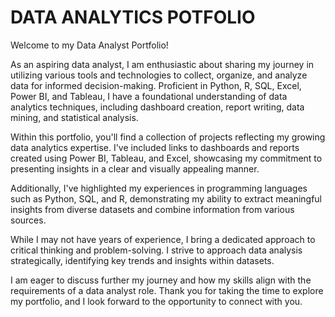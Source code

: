 # DATA ANALYTICS POTFOLIO

Welcome to my Data Analyst Portfolio!

As an aspiring data analyst, I am enthusiastic about sharing my journey in utilizing various tools and technologies to collect, organize, and analyze data for informed decision-making. Proficient in Python, R, SQL, Excel, Power BI, and Tableau, I have a foundational understanding of data analytics techniques, including dashboard creation, report writing, data mining, and statistical analysis.

Within this portfolio, you'll find a collection of projects reflecting my growing data analytics expertise. I've included links to dashboards and reports created using Power BI, Tableau, and Excel, showcasing my commitment to presenting insights in a clear and visually appealing manner.

Additionally, I've highlighted my experiences in programming languages such as Python, SQL, and R, demonstrating my ability to extract meaningful insights from diverse datasets and combine information from various sources.

While I may not have years of experience, I bring a dedicated approach to critical thinking and problem-solving. I strive to approach data analysis strategically, identifying key trends and insights within datasets.

I am eager to discuss further my journey and how my skills align with the requirements of a data analyst role. Thank you for taking the time to explore my portfolio, and I look forward to the opportunity to connect with you.
